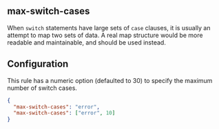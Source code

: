 ## max-switch-cases

When `switch` statements have large sets of `case` clauses, it is usually an attempt to map two sets of data. A real map structure would be more readable and maintainable, and should be used instead.

## Configuration

This rule has a numeric option (defaulted to 30) to specify the maximum number of switch cases.

```json
{
  "max-switch-cases": "error",
  "max-switch-cases": ["error", 10]
}
```
